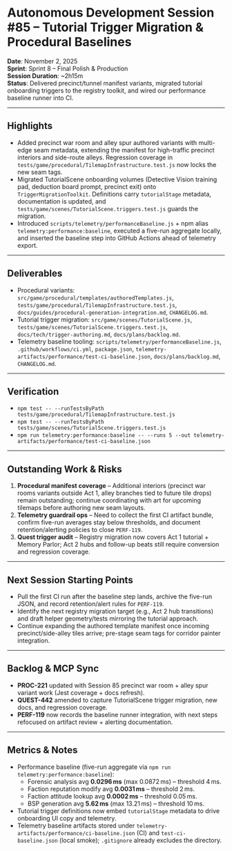 # Autonomous Development Session #85 – Tutorial Trigger Migration & Procedural Baselines
**Date**: November 2, 2025  
**Sprint**: Sprint 8 – Final Polish & Production  
**Session Duration**: ~2h15m  
**Status**: Delivered precinct/tunnel manifest variants, migrated tutorial onboarding triggers to the registry toolkit, and wired our performance baseline runner into CI.

---

## Highlights
- Added precinct war room and alley spur authored variants with multi-edge seam metadata, extending the manifest for high-traffic precinct interiors and side-route alleys. Regression coverage in `tests/game/procedural/TilemapInfrastructure.test.js` now locks the new seam tags.
- Migrated TutorialScene onboarding volumes (Detective Vision training pad, deduction board prompt, precinct exit) onto `TriggerMigrationToolkit`. Definitions carry `tutorialStage` metadata, documentation is updated, and `tests/game/scenes/TutorialScene.triggers.test.js` guards the migration.
- Introduced `scripts/telemetry/performanceBaseline.js` + npm alias `telemetry:performance:baseline`, executed a five-run aggregate locally, and inserted the baseline step into GitHub Actions ahead of telemetry export.

---

## Deliverables
- Procedural variants: `src/game/procedural/templates/authoredTemplates.js`, `tests/game/procedural/TilemapInfrastructure.test.js`, `docs/guides/procedural-generation-integration.md`, `CHANGELOG.md`.
- Tutorial trigger migration: `src/game/scenes/TutorialScene.js`, `tests/game/scenes/TutorialScene.triggers.test.js`, `docs/tech/trigger-authoring.md`, `docs/plans/backlog.md`.
- Telemetry baseline tooling: `scripts/telemetry/performanceBaseline.js`, `.github/workflows/ci.yml`, `package.json`, `telemetry-artifacts/performance/test-ci-baseline.json`, `docs/plans/backlog.md`, `CHANGELOG.md`.

---

## Verification
- `npm test -- --runTestsByPath tests/game/procedural/TilemapInfrastructure.test.js`
- `npm test -- --runTestsByPath tests/game/scenes/TutorialScene.triggers.test.js`
- `npm run telemetry:performance:baseline -- --runs 5 --out telemetry-artifacts/performance/test-ci-baseline.json`

---

## Outstanding Work & Risks
1. **Procedural manifest coverage** – Additional interiors (precinct war rooms variants outside Act 1, alley branches tied to future tile drops) remain outstanding; continue coordinating with art for upcoming tilemaps before authoring new seam layouts.
2. **Telemetry guardrail ops** – Need to collect the first CI artifact bundle, confirm five-run averages stay below thresholds, and document retention/alerting policies to close `PERF-119`.
3. **Quest trigger audit** – Registry migration now covers Act 1 tutorial + Memory Parlor; Act 2 hubs and follow-up beats still require conversion and regression coverage.

---

## Next Session Starting Points
- Pull the first CI run after the baseline step lands, archive the five-run JSON, and record retention/alert rules for `PERF-119`.
- Identify the next registry migration target (e.g., Act 2 hub transitions) and draft helper geometry/tests mirroring the tutorial approach.
- Continue expanding the authored template manifest once incoming precinct/side-alley tiles arrive; pre-stage seam tags for corridor painter integration.

---

## Backlog & MCP Sync
- **PROC-221** updated with Session 85 precinct war room + alley spur variant work (Jest coverage + docs refresh).
- **QUEST-442** amended to capture TutorialScene trigger migration, new docs, and regression coverage.
- **PERF-119** now records the baseline runner integration, with next steps refocused on artifact review + alerting documentation.

---

## Metrics & Notes
- Performance baseline (five-run aggregate via `npm run telemetry:performance:baseline`):
  - Forensic analysis avg **0.0296 ms** (max 0.0872 ms) – threshold 4 ms.
  - Faction reputation modify avg **0.0031 ms** – threshold 2 ms.
  - Faction attitude lookup avg **0.0002 ms** – threshold 0.05 ms.
  - BSP generation avg **5.62 ms** (max 13.21 ms) – threshold 10 ms.
- Tutorial trigger definitions now embed `tutorialStage` metadata to drive onboarding UI copy and telemetry.
- Telemetry baseline artifacts stored under `telemetry-artifacts/performance/ci-baseline.json` (CI) and `test-ci-baseline.json` (local smoke); `.gitignore` already excludes the directory.
